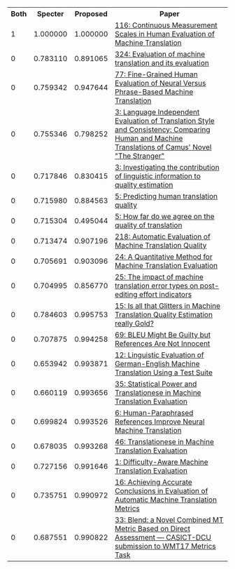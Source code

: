 <html><table><tr>
<th>Both</th>
<th>Specter</th>
<th>Proposed</th>
<th>Paper</th>
</tr>
<tr>
<td>1</td>
<td>1.000000</td>
<td>1.000000</td>
<td><a href="https://www.semanticscholar.org/paper/d94cf94459ccce18eb1205cec1bfb3f38108d717">116: Continuous Measurement Scales in Human Evaluation of Machine Translation</a></td>
</tr>
<tr>
<td>0</td>
<td>0.783110</td>
<td>0.891065</td>
<td><a href="https://www.semanticscholar.org/paper/b038147589432947cd47b2c75d46e43613a1a91b">324: Evaluation of machine translation and its evaluation</a></td>
</tr>
<tr>
<td>0</td>
<td>0.759342</td>
<td>0.947644</td>
<td><a href="https://www.semanticscholar.org/paper/3d06ed97b05cb429f089061ac1b9f3f3d6fb8378">77: Fine-Grained Human Evaluation of Neural Versus Phrase-Based Machine Translation</a></td>
</tr>
<tr>
<td>0</td>
<td>0.755346</td>
<td>0.798252</td>
<td><a href="https://www.semanticscholar.org/paper/8eb7179db8d2e7bd28c5026583f480b72bb39042">3: Language Independent Evaluation of Translation Style and Consistency: Comparing Human and Machine Translations of Camus' Novel "The Stranger"</a></td>
</tr>
<tr>
<td>0</td>
<td>0.717846</td>
<td>0.830415</td>
<td><a href="https://www.semanticscholar.org/paper/f2cd16f98e4949ff30a625533c611edafd09fe20">3: Investigating the contribution of linguistic information to quality estimation</a></td>
</tr>
<tr>
<td>0</td>
<td>0.715980</td>
<td>0.884563</td>
<td><a href="https://www.semanticscholar.org/paper/46cce409cff06991753db75c63862fb3ad6676af">5: Predicting human translation quality</a></td>
</tr>
<tr>
<td>0</td>
<td>0.715304</td>
<td>0.495044</td>
<td><a href="https://www.semanticscholar.org/paper/c6a50f79f7ec528013f53841fe5ef5e24f52815d">5: How far do we agree on the quality of translation</a></td>
</tr>
<tr>
<td>0</td>
<td>0.713474</td>
<td>0.907196</td>
<td><a href="https://www.semanticscholar.org/paper/f561f347779741550dcca0b3f0d2bc22ddcd88af">218: Automatic Evaluation of Machine Translation Quality</a></td>
</tr>
<tr>
<td>0</td>
<td>0.705691</td>
<td>0.903096</td>
<td><a href="https://www.semanticscholar.org/paper/de0f156b24b390994b807d3c4a962672a7cd6f84">24: A Quantitative Method for Machine Translation Evaluation</a></td>
</tr>
<tr>
<td>0</td>
<td>0.704995</td>
<td>0.856770</td>
<td><a href="https://www.semanticscholar.org/paper/bb92896e34eec722e667f37a9be64889b3120792">25: The impact of machine translation error types on post-editing effort indicators</a></td>
</tr>
<tr>
<td>0</td>
<td>0.784603</td>
<td>0.995753</td>
<td><a href="https://www.semanticscholar.org/paper/39000b64c9dde9137eba5b4c91e1067053cbd97e">15: Is all that Glitters in Machine Translation Quality Estimation really Gold?</a></td>
</tr>
<tr>
<td>0</td>
<td>0.707875</td>
<td>0.994258</td>
<td><a href="https://www.semanticscholar.org/paper/213e471bacff5c0852943988fcb955797f1e591f">69: BLEU Might Be Guilty but References Are Not Innocent</a></td>
</tr>
<tr>
<td>0</td>
<td>0.653942</td>
<td>0.993871</td>
<td><a href="https://www.semanticscholar.org/paper/53de6ea817f491955e499c47db7e04fcd8acfcf8">12: Linguistic Evaluation of German-English Machine Translation Using a Test Suite</a></td>
</tr>
<tr>
<td>0</td>
<td>0.660119</td>
<td>0.993656</td>
<td><a href="https://www.semanticscholar.org/paper/5efdee89bd8a0dc703a79df4f0698bb5bbd04228">35: Statistical Power and Translationese in Machine Translation Evaluation</a></td>
</tr>
<tr>
<td>0</td>
<td>0.699824</td>
<td>0.993526</td>
<td><a href="https://www.semanticscholar.org/paper/d8fe41ef4f202e01aac9d78a589e22734cea8e07">6: Human-Paraphrased References Improve Neural Machine Translation</a></td>
</tr>
<tr>
<td>0</td>
<td>0.678035</td>
<td>0.993268</td>
<td><a href="https://www.semanticscholar.org/paper/1a42817843b58e28025374b22b00cdc9e3eed1a2">46: Translationese in Machine Translation Evaluation</a></td>
</tr>
<tr>
<td>0</td>
<td>0.727156</td>
<td>0.991646</td>
<td><a href="https://www.semanticscholar.org/paper/3e724faf78a51d5cc3852d79a339b820150628d8">1: Difficulty-Aware Machine Translation Evaluation</a></td>
</tr>
<tr>
<td>0</td>
<td>0.735751</td>
<td>0.990972</td>
<td><a href="https://www.semanticscholar.org/paper/67228eecd5563e9c9c60fabafaed8e305bdba4a0">16: Achieving Accurate Conclusions in Evaluation of Automatic Machine Translation Metrics</a></td>
</tr>
<tr>
<td>0</td>
<td>0.687551</td>
<td>0.990822</td>
<td><a href="https://www.semanticscholar.org/paper/ac96104f106aa89c7b4dfe5b898dd375a835cfc9">33: Blend: a Novel Combined MT Metric Based on Direct Assessment — CASICT-DCU submission to WMT17 Metrics Task</a></td>
</tr>
</table></html>
